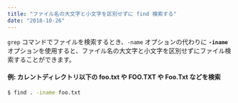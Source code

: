 ```yaml
---
title: "ファイル名の大文字と小文字を区別せずに find 検索する"
date: "2018-10-26"
---
```


`grep` コマンドでファイルを検索するとき、`-name` オプションの代わりに **`-iname`** オプションを使用すると、ファイル名の大文字と小文字を区別せずにファイル検索することができます。

#### 例: カレントディレクトリ以下の foo.txt や FOO.TXT や Foo.Txt などを検索

~~~ bash
$ find . -iname foo.txt
~~~

